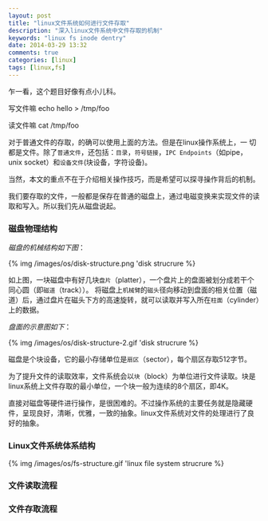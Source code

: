 ```yaml
---
layout: post
title: "linux文件系统如何进行文件存取"
description: "深入linux文件系统中文件存取的机制"
keywords: "linux fs inode dentry"
date: 2014-03-29 13:32
comments: true
categories: [linux]
tags: [linux,fs]
---
```

乍一看，这个题目好像有点小儿科。

写文件嘛
    echo hello > /tmp/foo

读文件嘛
    cat /tmp/foo

对于普通文件的存取，的确可以使用上面的方法。但是在linux操作系统上，一
切都是文件。除了`普通文件`，还包括：`目录`，`符号链接`，`IPC Endpoints`（如pipe，unix socket）和`设备文件`(块设备，字符设备)。

当然，本文的重点不在于介绍相关操作技巧，而是希望可以探寻操作背后的机制。

我们要存取的文件，一般都是保存在普通的磁盘上，通过电磁变换来实现文件的读取和写入。所以我们先从磁盘说起。

### 磁盘物理结构 ###

*磁盘的机械结构如下图*：

{% img /images/os/disk-structure.png 'disk strucrure %}

如上图，一块磁盘中有好几块`盘片`（platter），一个盘片上的盘面被划分成若干个同心圆（即`磁道`（track））。
将磁盘上`机械臂`的`磁头`径向移动到盘面的相关位置（磁道）后，通过盘片在磁头下方的高速旋转，就可以读取并写入所在`柱面`（cylinder）上的数据。

*盘面的示意图如下*：

{% img /images/os/disk-structure-2.gif 'disk strucrure %}

磁盘是个块设备，它的最小存储单位是`扇区`（sector），每个扇区存取512字节。

为了提升文件的读取效率，文件系统会以`块`（block）为单位进行文件读取。块是linux系统上文件存取的最小单位，一个块一般为连续的8个扇区，即4K。

直接对磁盘等硬件进行操作，是很困难的。不过操作系统的主要任务就是隐藏硬件，呈现良好，清晰，优雅，一致的抽象。linux文件系统对文件的处理进行了良好的抽象。
### Linux文件系统体系结构 ###
{% img /images/os/fs-structure.gif 'linux file system strucrure %}
### 文件读取流程 ###

### 文件存取流程 ###
